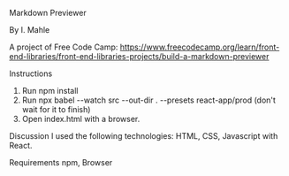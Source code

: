 Markdown Previewer

By I. Mahle

A project of Free Code Camp: https://www.freecodecamp.org/learn/front-end-libraries/front-end-libraries-projects/build-a-markdown-previewer

Instructions

1. Run npm install
2. Run npx babel --watch src --out-dir . --presets react-app/prod (don't wait for it to finish)
3. Open index.html with a browser.

Discussion
I used the following technologies: HTML, CSS, Javascript with React.

Requirements
npm, Browser
